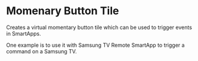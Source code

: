 Momenary Button Tile
====================
Creates a virtual momentary button tile which can be used to trigger events in SmartApps.

One example is to use it with Samsung TV Remote SmartApp to trigger a command on a Samsung TV.
